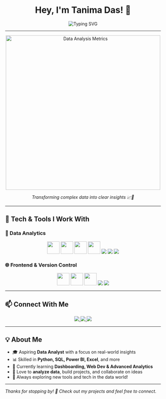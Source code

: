 <h1 align="center">
  Hey, I'm Tanima Das! 👋
</h1>

<p align="center">
  <img src="https://readme-typing-svg.demolab.com?font=Fira+Code&size=22&pause=1000&color=F75C7E&width=500&lines=Aspiring+Data+Analyst|UI/UX+designer" alt="Typing SVG" />
</p>

---

<p align="center">
  <img src="https://gifdb.com/images/high/data-analysis-metrics-diagram-animation-g57rvdijwrl404kj.gif" alt="Data Analysis Metrics" width="500"/>
</p>

<p align="center">
  <i>Transforming complex data into clear insights 📈🧠</i>
</p>

---



## 🚀 Tech & Tools I Work With

### 🧠 Data Analytics
<p align="center">
  <img src="https://cdn.jsdelivr.net/gh/devicons/devicon/icons/python/python-original.svg" width="40" height="40"/>
  <img src="https://cdn.jsdelivr.net/gh/devicons/devicon/icons/numpy/numpy-original.svg" width="40" height="40"/>
  <img src="https://cdn.jsdelivr.net/gh/devicons/devicon/icons/pandas/pandas-original.svg" width="40" height="40"/>
  <img src="https://cdn.jsdelivr.net/gh/devicons/devicon/icons/mysql/mysql-original.svg" width="40" height="40"/>
  <img src="https://img.shields.io/badge/MySQL-336791?style=for-the-badge&logo=postgresql&logoColor=white"/>
  <img src="https://img.shields.io/badge/Power%20BI-F2C811?style=for-the-badge&logo=powerbi&logoColor=black"/>
  <img src="https://img.shields.io/badge/Microsoft%20Excel-217346?style=for-the-badge&logo=microsoft-excel&logoColor=white"/>
</p>

### 🌐 Frontend & Version Control
<p align="center">
  <img src="https://cdn.jsdelivr.net/gh/devicons/devicon/icons/html5/html5-original.svg" width="40" height="40"/>
  <img src="https://cdn.jsdelivr.net/gh/devicons/devicon/icons/css3/css3-original.svg" width="40" height="40"/>
  <img src="https://cdn.jsdelivr.net/gh/devicons/devicon/icons/javascript/javascript-original.svg" width="40" height="40"/>
  <img src="https://img.shields.io/badge/Git-F05032?style=for-the-badge&logo=git&logoColor=white"/>
  <img src="https://img.shields.io/badge/GitHub-181717?style=for-the-badge&logo=github&logoColor=white"/>
</p>

---

## 📫 Connect With Me
<p align="center">
  <a href="https://www.linkedin.com/in/tanima-das-3b4289282" target="_blank">
    <img src="https://img.shields.io/badge/LinkedIn-%230077B5.svg?style=for-the-badge&logo=linkedin&logoColor=white"/>
  </a>
  <a href="mailto:tanimadas700@gmail.com">
    <img src="https://img.shields.io/badge/Gmail-D14836?style=for-the-badge&logo=gmail&logoColor=white"/>
  </a>
  <a href="https://twitter.com/tanima_das_" target="_blank">
    <img src="https://img.shields.io/badge/Twitter-1DA1F2?style=for-the-badge&logo=twitter&logoColor=white"/>
  </a>
</p>

---

## 💡 About Me

- 🎓 Aspiring **Data Analyst** with a focus on real-world insights  
- 📊 Skilled in **Python, SQL, Power BI, Excel**, and more  
- 🌱 Currently learning **Dashboarding, Web Dev & Advanced Analytics**  
- 💬 Love to **analyze data**, build projects, and collaborate on ideas  
- 🚀 Always exploring new tools and tech in the data world!

---

_Thanks for stopping by! 🌟 Check out my projects and feel free to connect._
